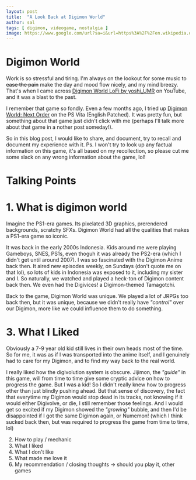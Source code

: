 ```yaml
---
layout: post
title:  "A Look Back at Digimon World"
author: sal
tags: [ digimon, videogame, nostalgia ]
image: https://www.google.com/url?sa=i&url=https%3A%2F%2Fen.wikipedia.org%2Fwiki%2FDigimon_World&psig=AOvVaw0zSbAGjLIljF0no5-_sD84&ust=1701049627679000&source=images&cd=vfe&opi=89978449&ved=0CBIQjRxqFwoTCLiL2OjF4IIDFQAAAAAdAAAAABAh
---
```

# Digimon World
Work is so stressful and tiring. I'm always on the lookout for some music to ~~ease the pain~~ make the day and mood flow nicely, and my mind breezy.
That's when I came across [Digimon World LoFi by yoshi_UMR](https://www.youtube.com/watch?v=xqM8L6-dCn0&t=1732s&pp=ygUJeW9zaGlfdW1y) on YouTube,
and it was a blast to the past.

I remember that game so fondly. Even a few months ago, I tried up [Digimon World: Next Order](https://en.bandainamcoent.eu/digimon/digimon-world-next-order) on the PS Vita (English Patched). It was pretty fun, but something about that game just didn't click with me (perhaps I'll talk more about that game in a nother post someday!).

So in this blog post, I would like to share, and document, try to recall and document my experience with it.
Ps. I won't try to look up any factual information on this game, it's all based on my recollection, so please cut me some slack on any wrong information about the game, lol!

# Talking Points
# 1. What is digimon world
Imagine the PS1-era games. Its pixelated 3D graphics, prerendered backgrounds, scratchy SFXs. Digimon World had all the qualities that makes a PS1-era game so iconic. 

It was back in the early 2000s Indonesia. Kids around me were playing Gameboys, SNES, PS1s, even thoguh it was already the PS2-era (which I didn't get until around 2007). I was so fascinated with the Digimon Anime back then. It aired new episodes weekly, on Sundays (don't quote me on that lol), so lots of kids in Indonesia was exposed to it, including my sister and I. So naturally, we watched and played a heck-ton of Digimon content back then. We even had the Digivices! a Digimon-themed Tamagotchi.

Back to the game, Digimon World was unique. We played a lot of JRPGs too back then, but it was unique, because we didn't really have _"control"_ over our Digimon, more like we could influence them to do something. 

# 3. What I Liked
Obviously a 7-9 year old kid still lives in their own heads most of the time. So for me, it was as if I was transported into the anime itself, and I genuinely had to care for my Digimon, and to find my way back to the real world.

I really liked how the digivolution system is obscure. Jijimon, the _"guide"_ in this game, will from time to time give some cryptic advice on how to progress the game. But I was a kid! So I didn't really knew how to progress other than just blindly pushing ahead. But that sense of discovery, the fact that everytime my Digimon would stop dead in its tracks, not knowing if it would either Digivolve, or die, I still remember those feelings. And I would get so excited if my Digimon showed the _"growing"_ bubble, and then I'd be disappointed if I got the same Digimon again, or Numemon! (which I think sucked back then, but was required to progress the game from time to time, lol)

2. How to play / mechanic
3. What I liked
4. What I don't like
5. What made me love it
6. My recommendation / closing thoughts -> should you play it, other games

